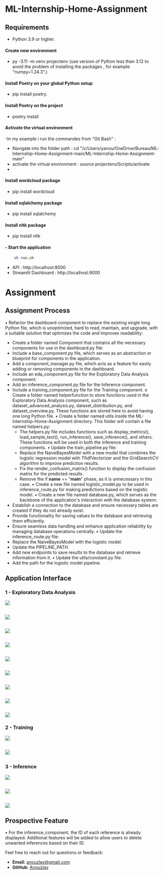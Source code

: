 # ML-Internship-Home-Assignment

## Requirements
- Python 3.9 or higher.

#### Create new environment
-  py -3.11 -m venv projectenv (use version of Python less than 3.12 to avoid the problem of installing the packages , for example "numpy=1.24.3".)
#### Install Poetry on your global Python setup
-  pip install poetry.


#### Install Poetry on the project 
 - poetry install

#### Activate the virtual environment
-In my example i run the commandes from "Git Bash" :
  - Navigate into the folder path : cd "/c/Users/yanou/OneDrive/Bureau/ML-Internship-Home-Assignment-main/ML-Internship-Home-Assignment-main"
  - activate the virtual environment : source projectenv/Scripts/activate
  - 
#### Install wordcloud  package
- pip install wordcloud
  
#### Install sqlalchemy  package
- pip install sqlalchemy

#### Install nltk  package
- pip install nltk
#### - Start the application
```sh
    sh run.sh
```
- API : http://localhost:8000
- Streamlit Dashboard : http://localhost:9000


# Assignment 
## Assignment Process

•	Refactor the dashboard component to replace the existing single long Python file, which is unoptimized, hard to read, maintain, and upgrade, with a suitable solution that optimizes the code and improves readability:
-	Create a folder named Component that contains all the necessary components for use in the dashboard.py file:
-	Include a base_component.py file, which serves as an abstraction or blueprint for components in the application.
- Add a component_manager.py file, which acts as a feature for easily adding or removing components in the dashboard.
- Include an eda_component.py file for the Exploratory Data Analysis component.
- Add an inference_component.py file for the Inference component.
- Include a training_component.py file for the Training component.
 o	Create a folder named helperfunction to store functions used in the Exploratory Data Analysis component, such as dataset_advanced_analysis.py, dataset_distribution.py, and dataset_overview.py. These functions are stored here to avoid having one long Python file.
•	Create a folder named utils inside the ML-Internship-Home-Assignment directory. This folder will contain a file named helpers.py:
  -	The helpers.py file includes functions such as display_metrics(), load_sample_text(), run_inference(), save_inference(), and others. These functions will be used in both the inference and training components.
•	Update the train_pipeline.py file:
  -	Replace the NaiveBayesModel with a new model that combines the logistic regression model with TfidfVectorizer and the GridSearchCV algorithm to improve prediction results.
  -	Fix the render_confusion_matrix() function to display the confusion matrix for the predicted results.
  -	Remove the if __name__ == "__main__" phase, as it is unnecessary in this case.
•	Create a new file named logistic_model.py to be used in inference_route.py for making predictions based on the logistic model.
•	Create a new file named database.py, which serves as the backbone of the application's interaction with the database system:
 -	Establish a connection to the database and ensure necessary tables are created if they do not already exist.
 -	Provide functionality for saving values to the database and retrieving them efficiently.
 -	Ensure seamless data handling and enhance application reliability by managing database operations centrally.
•	Update the inference_route.py file:
 -	Replace the NaiveBayesModel with the logistic model.
 -	Update the PIPELINE_PATH.
 -	Add new endpoints to save results to the database and retrieve information from it.
•	Update the utils/constant.py file:
 -	Add the path for the logistic model pipeline.


## Application Interface 

### 1 - Exploratory Data Analysis


![](./static/eda1.png)
##
![](./static/eda2.png)
##
![](./static/eda3.png)
##
![](./static/eda4.png)
##
![](./static/eda5.png)
##
![](./static/eda6.png)
##
![](./static/eda7.png)
##
![](./static/eda8.png)
##
![](./static/eda9.png)

### 2 - Training 


![](./static/tr1.png)
##
![](./static/tr2.png)
##

### 3 - Inference



![](./static/inf1.png)
##
![](./static/inf2.png)
##
![](./static/inf3.png)
##

## Prospective Feature
•	For the inference_component, the ID of each reference is already displayed. Additional features will be added to allow users to delete unwanted inferences based on their ID.

Feel free to reach out for questions or feedback:
- **Email:**  [anouzlay@gmail.com](mailto:anouzlay@gmail.com)
- **GitHub:** [Anouzlay](https://github.com/Anouzlay)


